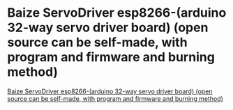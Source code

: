 # Baize ServoDriver esp8266-(arduino 32-way servo driver board) (open source can be self-made, with program and firmware and burning method)
[Baize ServoDriver esp8266-(arduino 32-way servo driver board) (open source can be self-made, with program and firmware and burning method)](https://aiwithcloud.com/2022/09/19/baize_servodriver_esp8266_arduino_32_way_servo_driver_board_open_source_can_be_self_made_with_program_and_firmware_and_burning_method/)